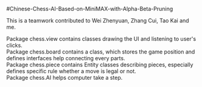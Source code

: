 #Chinese-Chess-AI-Based-on-MiniMAX-with-Alpha-Beta-Pruning

This is a teamwork contributed to Wei Zhenyuan, 
Zhang Cui, Tao Kai and me. 

Package chess.view contains classes drawing the UI and
listening to user's clicks.  
Package chess.board contains a class, which stores the game
position and defines interfaces help connecting every parts.  
Package chess.piece contains Entity classes describing pieces,
especially defines specific rule whether a move is legal or not.  
Package chess.AI helps computer take a step.

